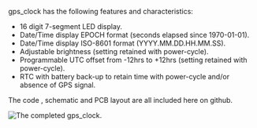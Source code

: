 gps_clock has the following features and characteristics:
- 16 digit 7-segment LED display.
- Date/Time display EPOCH format (seconds elapsed since 1970-01-01).
- Date/Time display ISO-8601 format (YYYY.MM.DD.HH.MM.SS).
- Adjustable brightness (setting retained with power-cycle).
- Programmable UTC offset from -12hrs to +12hrs (setting retained with power-cycle).
- RTC with battery back-up to retain time with power-cycle and/or absence of GPS signal.

The code , schematic and PCB layout are all included here on github.

![The completed gps_clock.](https://raw.githubusercontent.com/Clewsy/gps_clock/master/gps_clock_github_photo.jpg)
